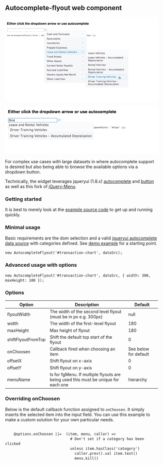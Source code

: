 
## Autocomplete-flyout web component

![using-the-flyout](https://github.com/minimul/autocomplete-flyout/raw/master/img/using-the-flyout.png)

![using-autocomplete](https://github.com/minimul/autocomplete-flyout/raw/master/img/using-autocomplete.png)

For complex use cases with large datasets in where autocomplete support is desired but also being able to browse the available options via a dropdown button.

Technically, the widget leverages jqueryui (1.8.x) [autocomplete](http://api.jqueryui.com/1.8/autocomplete/) and [button](http://api.jqueryui.com/1.8/button/) as well as this fork of [jQuery-Menu](https://github.com/minimul/jQuery-Menu).

### Getting started
It is best to merely look at the [example source code](https://github.com/minimul/autocomplete-flyout/raw/master/examples/index.html) to get up and running quickly.

### Minimal usage
Basic requirements are the dom selection and a valid [jqueryui autocomplete data source](http://api.jqueryui.com/1.8/autocomplete/#option-source) with categories defined. See [demo example](https://github.com/minimul/autocomplete-flyout/raw/master/examples/data.set.js) for a starting point.
```
new AutocompleteFlyout('#transaction-chart', dataSrc);
```

### Advanced usage with options

```
new AutocompleteFlyout('#transaction-chart', dataSrc, { width: 300, maxHeight: 100 });

```

### Options
Option                 |  Description  | Default
-----------------------|----------- | -----------------
flyoutWidth            | The width of the second level flyout (must be in px e.g. 300px) | null
width                  | The width of the first-level flyout  | 180
maxHeight              | Max height of flyout | 180
shiftFlyoutFromTop     | Shift the default top start of the flyout | 0
onChoosen              | Callback fired when choosing an item | See below for default
offsetX                | Shift flyout on x-axis | 0
offsetY                | Shift flyout on y-axis | 0
menuName               | Is for fgMenu. If multiple flyouts are being used this must be unique for each one | hierarchy


### Overriding onChoosen
Below is the default callback function assigned to ```onChoosen```. It simply inserts the selected item into the input field. You can use this example to make a custom solution for your own particular needs.

```

    @options.onChoosen ||=  (item, menu, caller) =>
                              # Don't set if a category has been clicked
                              unless item.hasClass('category')
                                caller.prev().val item.text()
                                menu.kill()

```

